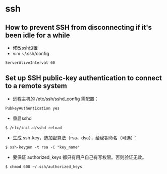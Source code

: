 # ssh
## How to prevent SSH from disconnecting if it's been idle for a while
+ 修改ssh设置
+ vim ~/.ssh/config  

```
ServerAliveInterval 60
```

## Set up SSH public-key authentication to connect to a remote system  
+ 远程主机的 /etc/ssh/sshd_config 需配置：  
```
PubkeyAuthentication yes
```  
+ 重启sshd
```
$ /etc/init.d/sshd reload
```
+ 生成 ssh-key，选加密算法（rsa、dsa），给秘钥命名（可选）：  
```
$ ssh-keygen -t rsa -C "key_name"
```
+ 要保证 authorized_keys 都只有用户自己有写权限。否则验证无效。
```
$ chmod 600 ~/.ssh/authorized_keys
```



